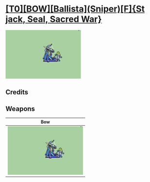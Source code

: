 # [\[T0\]\[BOW\]\[Ballista\]\(Sniper\)\[F\]{St jack, Seal, Sacred War}](./)

<img src="./5.%20Bow%20(Ballista)/Bow_000.png" alt="[T0][BOW][Ballista](Sniper)[F]{St jack, Seal, Sacred War} standing" />

## Credits



## Weapons


|Bow |
|  :---: |
| <img alt="Bow animation" src="./5.%20Bow%20(Ballista)/Bow.gif" /> |
